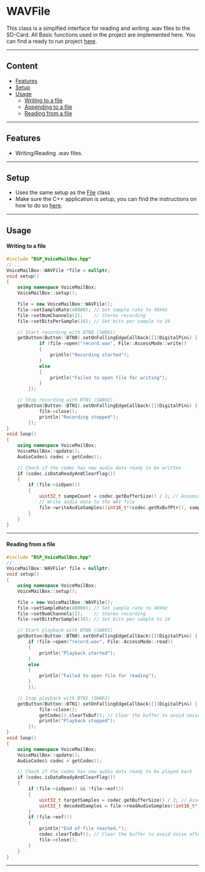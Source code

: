# WAVFile
This class is a simplfied interface for reading and writing .wav files to the SD-Card.
All Basic functions used in the project are implemented here.
You can find a ready to run project [here](../../Demos/F469/F469_MultiExample/README.md).

---
## Content
- [Features](#features)
- [Setup](#setup)
- [Usage](#usage)
    - [Writing to a file](#writing-to-a-file)
    - [Appending to a file](#appending-to-a-file)
    - [Reading from a file](#reading-from-a-file)

---
## Features
- Writing/Reading .wav files.

---
## Setup    
- Uses the same setup as the [File](File.md) class
- Make sure the C++ application is setup, you can find the instructions on how to do so [here](CppFromC.md).
  
---
## Usage
#### Writing to a file
``` C++ 
#include "BSP_VoiceMailBox.hpp"
// ...
VoiceMailBox::WAVFile *file = nullptr;
void setup()
{
    using namespace VoiceMailBox;
    VoiceMailBox::setup();

    file = new VoiceMailBox::WAVFile();
    file->setSampleRate(48000); // Set sample rate to 48kHz
    file->setNumChannels(2);    // Stereo recording
    file->setBitsPerSample(16); // Set bits per sample to 16

    // Start recording with BTN0 (SW801)
    getButton(Button::BTN0).setOnFallingEdgeCallback([](DigitalPin&) {
            if (file->open("record.wav", File::AccessMode::write))
            {
                println("Recording started");
            }
            else
            {
                println("Failed to open file for writing");
            }
        });

    // Stop recording with BTN1 (SW802)
    getButton(Button::BTN1).setOnFallingEdgeCallback([](DigitalPin&) {
            file->close();
            println("Recording stopped");
        });
}
void loop()
{
    using namespace VoiceMailBox;
    VoiceMailBox::update();
    AudioCodec& codec = getCodec();

    // Check if the codec has new audio data ready to be written
    if (codec.isDataReadyAndClearFlag())
    {
        if (file->isOpen())
        {
            uint32_t sampeCount = codec.getBufferSize() / 2; // Assuming 16-bit stereo audio, each sample is 4 bytes
            // Write audio data to the WAV file
            file->writeAudioSamples((int16_t*)codec.getRxBufPtr(), sampeCount);
        }
    }
}
```
---

#### Reading from a file
``` C++ 
#include "BSP_VoiceMailBox.hpp"
// ...
VoiceMailBox::WAVFile* file = nullptr;
void setup()
{
    using namespace VoiceMailBox;
    VoiceMailBox::setup();

    file = new VoiceMailBox::WAVFile();
    file->setSampleRate(48000); // Set sample rate to 48kHz
    file->setNumChannels(2);    // Stereo recording
    file->setBitsPerSample(16); // Set bits per sample to 16

    // Start playback with BTN0 (SW801)
    getButton(Button::BTN0).setOnFallingEdgeCallback([](DigitalPin&) {
        if (file->open("record.wav", File::AccessMode::read))
        {
            println("Playback started");
        }
        else
        {
            println("Failed to open file for reading");
        }
        });

    // Stop playback with BTN1 (SW802)
    getButton(Button::BTN1).setOnFallingEdgeCallback([](DigitalPin&) {
            file->close();
            getCodec().clearTxBuf(); // Clear the buffer to avoid noise after playback finished
            println("Playback stopped");
        });
}
void loop()
{
    using namespace VoiceMailBox;
    VoiceMailBox::update();
    AudioCodec& codec = getCodec();

    // Check if the codec has new audio data ready to be played back
    if (codec.isDataReadyAndClearFlag())
    {
        if (file->isOpen() && !file->eof())
        {
            uint32_t targetSamples = codec.getBufferSize() / 2; // Assuming 16-bit stereo audio, each sample is 4 bytes
            uint32_t decodedSamples = file->readAudioSamples((int16_t*)codec.getTxBufPtr(), targetSamples);
        }
        if (file->eof())
        {
            println("End of file reached.");
            codec.clearTxBuf(); // Clear the buffer to avoid noise after playback finished
            file->close();
        }
    }
}
```
---